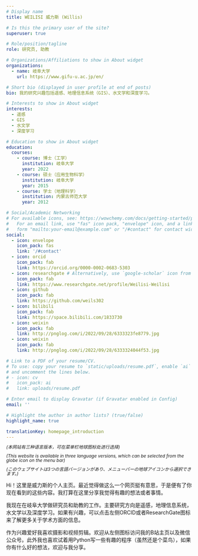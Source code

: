 ```yaml
---
# Display name
title: WEILISI 威力斯 (Willis)

# Is this the primary user of the site?
superuser: true

# Role/position/tagline
role: 研究员, 助教

# Organizations/Affiliations to show in About widget
organizations:
  - name: 岐阜大学
    url: https://www.gifu-u.ac.jp/en/

# Short bio (displayed in user profile at end of posts)
bio: 我的研究兴趣包括遥感、地理信息系统（GIS）、水文学和深度学习。

# Interests to show in About widget
interests:
  - 遥感
  - GIS
  - 水文学
  - 深度学习

# Education to show in About widget
education:
  courses:
    - course: 博士（工学）
      institution: 岐阜大学
      year: 2022
    - course: 硕士（应用生物科学）
      institution: 岐阜大学
      year: 2015
    - course: 学士（地理科学）
      institution: 内蒙古师范大学
      year: 2012

# Social/Academic Networking
# For available icons, see: https://wowchemy.com/docs/getting-started/page-builder/#icons
#   For an email link, use "fas" icon pack, "envelope" icon, and a link in the
#   form "mailto:your-email@example.com" or "/#contact" for contact widget.
social:
  - icon: envelope
    icon_pack: fas
    link: '/#contact'
  - icon: orcid
    icon_pack: fab
    link: https://orcid.org/0000-0002-0683-5303
  - icon: researchgate # Alternatively, use `google-scholar` icon from `ai` icon pack
    icon_pack: fab
    link: https://www.researchgate.net/profile/Weilisi-Weilisi
  - icon: github
    icon_pack: fab
    link: https://github.com/weils302
  - icon: bilibili
    icon_pack: fab
    link: https://space.bilibili.com/1833730
  - icon: weixin
    icon_pack: fab
    link: http://pnglog.com/i/2022/09/28/6333323fe8779.jpg
  - icon: weixin
    icon_pack: fab
    link: http://pnglog.com/i/2022/09/28/6333324044f53.jpg

# Link to a PDF of your resume/CV.
# To use: copy your resume to `static/uploads/resume.pdf`, enable `ai` icons in `params.toml`,
# and uncomment the lines below.
# - icon: cv
#   icon_pack: ai
#   link: uploads/resume.pdf

# Enter email to display Gravatar (if Gravatar enabled in Config)
email: ''

# Highlight the author in author lists? (true/false)
highlight_name: true

translationKey: homepage_introduction
---
```


<p style="font-size: 12px; line-height: 1;"><i>(本网站有三种语言版本，可在菜单栏地球图标处进行选择)</i></p>
<p style="font-size: 12px; line-height: 1;"><i>(This website is available in three language versions, which can be selected from the globe icon on the menu bar)</i></p>
<p style="font-size: 12px; line-height: 1;"><i>(このウェブサイトは3つの言語バージョンがあり、メニューバーの地球アイコンから選択できます。)</i></p>

Hi！这里是威力斯的个人主页。最近觉得做这么一个网页挺有意思，于是便有了你现在看到的这些内容。我打算在这里分享我觉得有趣的想法或者事情。

我现在在岐阜大学做研究员和助教的工作。主要研究方向是遥感，地理信息系统，水文学以及深度学习。如果有兴趣，可以点击左侧ORCID或者ResearchGate图标来了解更多关于学术方面的信息。

作为兴趣爱好我喜欢摄影和视频剪辑。欢迎从左侧图标访问我的B站主页以及微信公众号。此外我也喜欢试着用Python写一些有趣的程序（虽然还是个菜鸟），如果你有什么好的想法，欢迎与我分享。 

<!--{{< icon name="download" pack="fas" >}} Download my {{< staticref "uploads/demo_resume.pdf" "newtab" >}}resumé{{< /staticref >}}.-->
